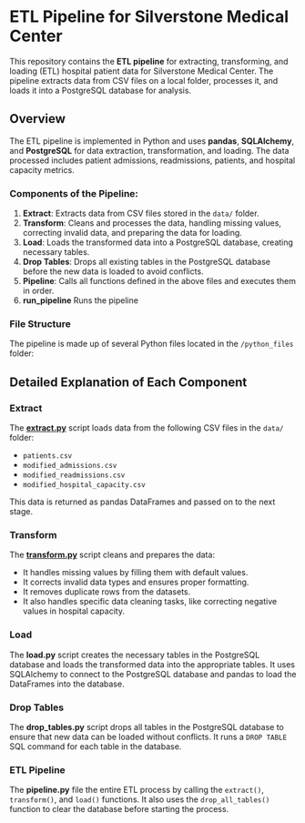 # ETL Pipeline for Silverstone Medical Center

This repository contains the **ETL pipeline** for extracting, transforming, and loading (ETL) hospital patient data for Silverstone Medical Center. The pipeline extracts data from CSV files on a local folder, processes it, and loads it into a PostgreSQL database for analysis.

## Overview

The ETL pipeline is implemented in Python and uses **pandas**, **SQLAlchemy**, and **PostgreSQL** for data extraction, transformation, and loading. The data processed includes patient admissions, readmissions, patients, and hospital capacity metrics.

### Components of the Pipeline:

1. **Extract**: Extracts data from CSV files stored in the `data/` folder.
2. **Transform**: Cleans and processes the data, handling missing values, correcting invalid data, and preparing the data for loading.
3. **Load**: Loads the transformed data into a PostgreSQL database, creating necessary tables.
4. **Drop Tables**: Drops all existing tables in the PostgreSQL database before the new data is loaded to avoid conflicts.
5. **Pipeline**: Calls all functions defined in the above files and executes them in order.
6. **run_pipeline** Runs the pipeline

### File Structure

The pipeline is made up of several Python files located in the `/python_files` folder:


## Detailed Explanation of Each Component

### Extract

The [**extract.py**](python_files/extract.py) script loads data from the following CSV files in the `data/` folder:
- `patients.csv`
- `modified_admissions.csv`
- `modified_readmissions.csv`
- `modified_hospital_capacity.csv`

This data is returned as pandas DataFrames and passed on to the next stage.

### Transform

The [**transform.py**](python_files/transform.py) script cleans and prepares the data:
- It handles missing values by filling them with default values.
- It corrects invalid data types and ensures proper formatting.
- It removes duplicate rows from the datasets.
- It also handles specific data cleaning tasks, like correcting negative values in hospital capacity.

### Load

The **load.py** script creates the necessary tables in the PostgreSQL database and loads the transformed data into the appropriate tables. It uses SQLAlchemy to connect to the PostgreSQL database and pandas to load the DataFrames into the database.

### Drop Tables

The **drop_tables.py** script drops all tables in the PostgreSQL database to ensure that new data can be loaded without conflicts. It runs a `DROP TABLE` SQL command for each table in the database.

### ETL Pipeline

The **pipeline.py** file the entire ETL process by calling the `extract()`, `transform()`, and `load()` functions. It also uses the `drop_all_tables()` function to clear the database before starting the process.
